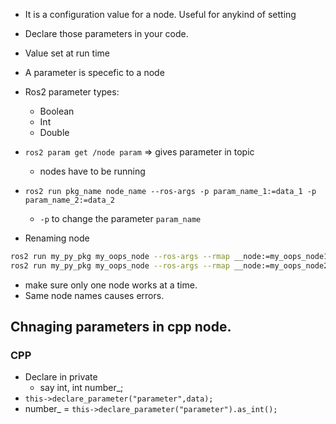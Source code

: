 * It is a configuration value for a node. Useful for anykind of setting
* Declare those parameters in your code.
* Value set at run time
* A parameter is specefic to a node
* Ros2 parameter types:
    * Boolean
    * Int
    * Double

* `ros2 param get /node param` => gives parameter in topic
    * nodes have to be running

* `ros2 run pkg_name node_name --ros-args -p param_name_1:=data_1 -p param_name_2:=data_2`
    * `-p` to change the parameter `param_name`

* Renaming node

```bash
ros2 run my_py_pkg my_oops_node --ros-args --rmap __node:=my_oops_node1
ros2 run my_py_pkg my_oops_node --ros-args --rmap __node:=my_oops_node2
```

* make sure only one node works at a time. 
* Same node names causes errors.
## Chnaging parameters in cpp node.

### CPP

* Declare in private
    * say int, int number_;
* `this->declare_parameter("parameter",data);`
* number_ = `this->declare_parameter("parameter").as_int();`
















